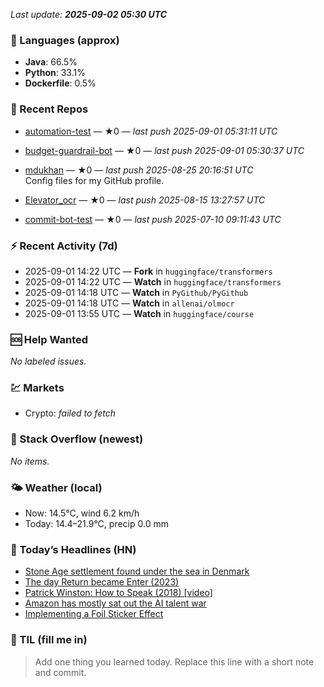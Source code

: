 

<!-- DAILY-SECTION:START -->
_Last update: **2025-09-02 05:30 UTC**_


### 🧪 Languages (approx)
- **Java**: 66.5%
- **Python**: 33.1%
- **Dockerfile**: 0.5%

### 🔧 Recent Repos
- [automation-test](https://github.com/mdukhan/automation-test) — ★0 — _last push 2025-09-01 05:31:11 UTC_  
  
- [budget-guardrail-bot](https://github.com/mdukhan/budget-guardrail-bot) — ★0 — _last push 2025-09-01 05:30:37 UTC_  
  
- [mdukhan](https://github.com/mdukhan/mdukhan) — ★0 — _last push 2025-08-25 20:16:51 UTC_  
  Config files for my GitHub profile.
- [Elevator_ocr](https://github.com/mdukhan/Elevator_ocr) — ★0 — _last push 2025-08-15 13:27:57 UTC_  
  
- [commit-bot-test](https://github.com/mdukhan/commit-bot-test) — ★0 — _last push 2025-07-10 09:11:43 UTC_  
  

### ⚡ Recent Activity (7d)
- 2025-09-01 14:22 UTC — **Fork** in `huggingface/transformers`
- 2025-09-01 14:22 UTC — **Watch** in `huggingface/transformers`
- 2025-09-01 14:18 UTC — **Watch** in `PyGithub/PyGithub`
- 2025-09-01 14:18 UTC — **Watch** in `allenai/olmocr`
- 2025-09-01 13:55 UTC — **Watch** in `huggingface/course`

### 🆘 Help Wanted
_No labeled issues._

### 💹 Markets
- Crypto: _failed to fetch_

### 🧩 Stack Overflow (newest)
_No items._

### 🌤️ Weather (local)
- Now: 14.5°C, wind 6.2 km/h
- Today: 14.4–21.9°C, precip 0.0 mm

### 📰 Today’s Headlines (HN)
- [Stone Age settlement found under the sea in Denmark](https://github.com/woheller69/FreeDroidWarn)
- [The day Return became Enter (2023)](https://apnews.com/article/denmark-stone-age-settlements-underwater-research-d0a77a07cdad2c23bd61c3f4bb015d7d)
- [Patrick Winston: How to Speak (2018) [video]](https://aresluna.org/the-day-return-became-enter/)
- [Amazon has mostly sat out the AI talent war](https://www.youtube.com/watch?v=Unzc731iCUY)
- [Implementing a Foil Sticker Effect](https://www.businessinsider.com/amazon-ai-talent-wars-internal-document-2025-8)

### 🧠 TIL (fill me in)
> Add one thing you learned today. Replace this line with a short note and commit.

<!-- DAILY-SECTION:END -->
